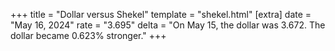 +++
title = "Dollar versus Shekel"
template = "shekel.html"
[extra]
date = "May 16, 2024"
rate = "3.695"
delta = "On May 15, the dollar was 3.672. The dollar became 0.623% stronger."
+++
